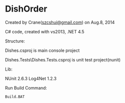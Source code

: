 DishOrder
=========

Created by Crane(szcshui@gmail.com) on Aug.8, 2014

C# code, created with vs2013, .NET 4.5

Structure:

Dishes.csproj is main console project

Dishes.Tests\Dishes.Tests.csproj is unit test project(nunit)

Lib:

NUnit 2.6.3
Log4Net 1.2.3

Run Build Command:

	Build.BAT